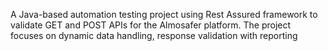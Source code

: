 A Java-based automation testing project using Rest Assured framework to validate GET and POST APIs for the Almosafer platform. The project focuses on dynamic data handling, response validation with reporting
